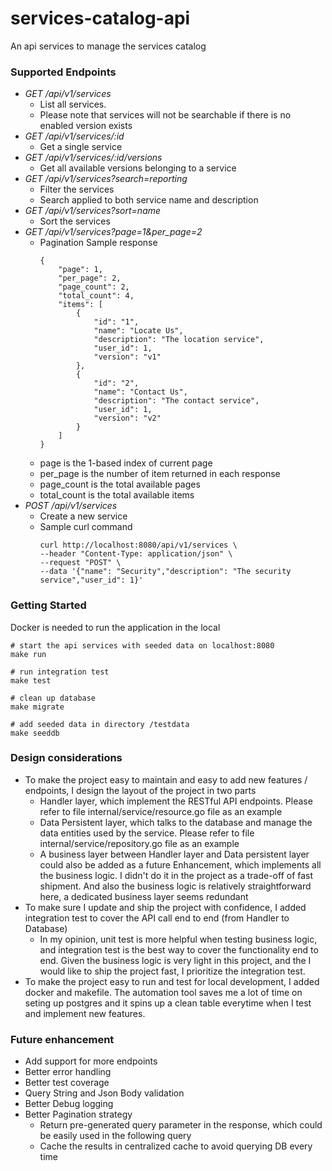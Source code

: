 # services-catalog-api
An api services to manage the services catalog

### Supported Endpoints
* *GET /api/v1/services*
    * List all services.
    * Please note that services will not be searchable if there is no enabled version exists
* *GET /api/v1/services/:id*
    * Get a single service
* *GET /api/v1/services/:id/versions*
    * Get all available versions belonging to a service
* *GET /api/v1/services?search=reporting*
    * Filter the services 
    * Search applied to both service name and description
* *GET /api/v1/services?sort=name*
    * Sort the services
* *GET /api/v1/services?page=1&per_page=2*
    * Pagination Sample response
        ```
        {
            "page": 1,
            "per_page": 2,
            "page_count": 2,
            "total_count": 4,
            "items": [
                {
                    "id": "1",
                    "name": "Locate Us",
                    "description": "The location service",
                    "user_id": 1,
                    "version": "v1"
                },
                {
                    "id": "2",
                    "name": "Contact Us",
                    "description": "The contact service",
                    "user_id": 1,
                    "version": "v2"
                }
            ]
        }
        ```
    * page is the 1-based index of current page
    * per_page is the number of item returned in each response
    * page_count is the total available pages
    * total_count is the total available items
* *POST /api/v1/services* 
    * Create a new service
    * Sample curl command
        ```shell
        curl http://localhost:8080/api/v1/services \
        --header "Content-Type: application/json" \
        --request "POST" \
        --data '{"name": "Security","description": "The security service","user_id": 1}'
        ```

### Getting Started
Docker is needed to run the application in the local
``` shell
# start the api services with seeded data on localhost:8080
make run

# run integration test
make test

# clean up database
make migrate

# add seeded data in directory /testdata
make seeddb
```

### Design considerations
* To make the project easy to maintain and easy to add new features / endpoints, I design the layout of the project in two parts
    * Handler layer, which implement the RESTful API endpoints. Please refer to file internal/service/resource.go file as an example
    * Data Persistent layer, which talks to the database and manage the data entities used by the service. Please refer to file internal/service/repository.go file as an example
    * A business layer between Handler layer and Data persistent layer could also be added as a future Enhancement, which implements all the business logic. I didn't do it in the project as a trade-off of fast shipment. And also the business logic is relatively straightforward here, a dedicated business layer seems redundant
* To make sure I update and ship the project with confidence, I added integration test to cover the API call end to end (from Handler to Database)
    * In my opinion, unit test is more helpful when testing business logic, and integration test is the best way to cover the functionality end to end. Given the business logic is very light in this project, and the I would like to ship the project fast, I prioritize the integration test.
* To make the project easy to run and test for local development, I added docker and makefile. The automation tool saves me a lot of time on seting up postgres and it spins up a clean table everytime when I test and implement new features.


### Future enhancement
* Add support for more endpoints
* Better error handling
* Better test coverage
* Query String and Json Body validation
* Better Debug logging
* Better Pagination strategy
    * Return pre-generated query parameter in the response, which could be easily used in the following query
    * Cache the results in centralized cache to avoid querying DB every time

